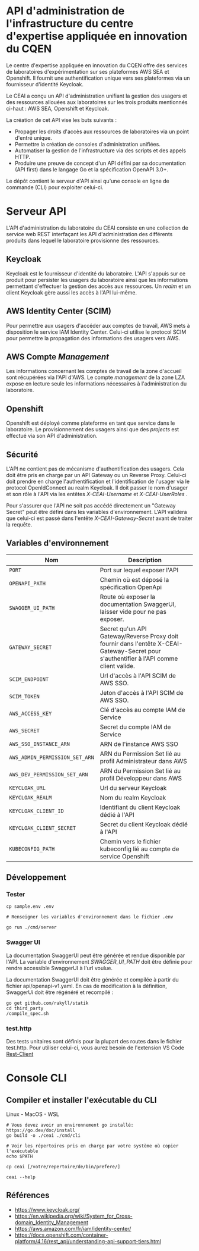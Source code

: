 # API d'administration de l'infrastructure du centre d'expertise appliquée en innovation du CQEN

Le centre d'expertise appliquée en innovation du CQEN offre des services de laboratoires d'expérimentation sur ses plateformes AWS SEA et Openshift. Il fournit une authentification unique vers ses plateformes via un fournisseur d'identité Keycloak.

Le CEAI a conçu un API d'administration unifiant la gestion des usagers et des ressources allouées aux laboratoires sur les trois produits mentionnés ci-haut : AWS SEA, Openshift et Keycloak.

La création de cet API vise les buts suivants :

 * Propager les droits d'accès aux ressources de laboratoires via un point d'entré unique.
 * Permettre la création de consoles d'administration unifiées.
 * Automatiser la gestion de l'infrastructure via des scripts et des appels HTTP.
 * Produire une preuve de concept d'un API défini par sa documentation (API first) dans le langage Go et la spécification OpenAPI 3.0+.

Le dépôt contient le serveur d'API ainsi qu'une console en ligne de commande (CLI) pour exploiter celui-ci.

# Serveur API

L'API d'administration du laboratoire du CEAI consiste en une collection de service web REST interfaçant les API d'administration des différents produits dans lequel le laboratoire provisionne des ressources. 

## Keycloak

Keycloak est le fournisseur d'identité du laboratoire. L'API s'appuis sur ce produit pour persister les usagers du laboratoire ainsi que les informations permettant d'effectuer la gestion des accès aux ressources. Un *realm* et un client Keycloak gère aussi les accès à l'API lui-même.

## AWS Identity Center (SCIM)

Pour permettre aux usagers d'accéder aux comptes de travail, AWS mets à disposition le service IAM Identity Center. Celui-ci utilise le protocol SCIM pour permettre la propagation des informations des usagers vers AWS. 

## AWS Compte *Management* 

Les informations concernant les comptes de travail de la zone d'accueil sont récupérées via l'API d'AWS. Le compte *management* de la zone LZA expose en lecture seule les informations nécessaires à l'administration du laboratoire.

## Openshift

Openshift est déployé comme plateforme en tant que service dans le laboratoire. Le provisionnement des usagers ainsi que des *projects* est effectué via son API d'administration.


## Sécurité

L'API ne contient pas de mécanisme d'authentification des usagers. Cela doit être pris en charge par un API Gateway ou un Reverse Proxy. Celui-ci doit prendre en charge l'authentification et l'identification de l'usager via le protocol OpenIdConnect au realm Keycloak. Il doit passer le nom d'usager et son rôle à l'API via les entêtes _X-CEAI-Username_ et _X-CEAI-UserRoles_ .

Pour s'assurer que l'API ne soit pas accédé directement un "Gateway Secret" peut être défini dans les variables d'environnement. L'API validera que celui-ci est passé dans l'entête _X-CEAI-Gateway-Secret_ avant de traiter la requête.

## Variables d'environnement

| Nom                           | Description                                                   |
| ----------------------------  | ------------------------------------------------------------- |
| `PORT`                        | Port sur lequel exposer l'API                                 |
| `OPENAPI_PATH`                | Chemin où est déposé la spécification OpenApi
| `SWAGGER_UI_PATH`             | Route où exposer la documentation SwaggerUI, laisser vide pour ne pas exposer.
| `GATEWAY_SECRET`              | Secret qu'un API Gateway/Reverse Proxy doit fournir dans l'entête X-CEAI-Gateway-Secret pour s'authentifier à l'API comme client valide.
| `SCIM_ENDPOINT`               | Url d'accès à l'API SCIM de AWS SSO.
| `SCIM_TOKEN`                  | Jeton d'accès à l'API SCIM de AWS SSO.
| `AWS_ACCESS_KEY`              | Clé d'accès au compte IAM de Service 
| `AWS_SECRET`                  | Secret du compte IAM de Service
| `AWS_SSO_INSTANCE_ARN`        | ARN de l'instance AWS SSO
| `AWS_ADMIN_PERMISSION_SET_ARN`| ARN du Permission Set lié au profil Administrateur dans AWS
| `AWS_DEV_PERMISSION_SET_ARN`  | ARN du Permission Set lié au profil Développeur dans AWS
| `KEYCLOAK_URL`                | Url du serveur Keycloak
| `KEYCLOAK_REALM`              | Nom du realm Keycloak
| `KEYCLOAK_CLIENT_ID`          | Identifiant du client Keycloak dédié à l'API
| `KEYCLOAK_CLIENT_SECRET`      | Secret du client Keycloak dédié à l'API
| `KUBECONFIG_PATH`             | Chemin vers le fichier kubeconfig lié au compte de service Openshift

## Développement

### Tester

```
cp sample.env .env

# Renseigner les variables d'environnement dans le fichier .env

go run ./cmd/server
```

### Swagger UI

La documentation SwaggerUI peut être générée et rendue disponible par l'API. La variable d'environnement _SWAGGER_UI_PATH_ doit être définie pour rendre accessible SwaggerUI à l'url voulue.
 
La documentation SwaggerUI doit être générée et compilée à partir du fichier api/openapi-v1.yaml. En cas de modification à la définition, SwaggerUi doit être régénéré et recompilé :
 
```
go get github.com/rakyll/statik
cd third_party
/compile_spec.sh
```

### test.http

Des tests unitaires sont définis pour la plupart des routes dans le fichier test.http. Pour utiliser celui-ci, vous aurez besoin de l'extension VS Code [Rest-Client](https://marketplace.visualstudio.com/items?itemName=humao.rest-client)

# Console CLI

## Compiler et installer l'exécutable du CLI

Linux - MacOS - WSL
```
# Vous devez avoir un environnement go installé: https://go.dev/doc/install
go build -o ./ceai ./cmd/cli

# Voir les répertoires pris en charge par votre système où copier l'exécutable
echo $PATH

cp ceai [/votre/repertoire/de/bin/prefere/] 

ceai --help
```

## Références
* https://www.keycloak.org/
* https://en.wikipedia.org/wiki/System_for_Cross-domain_Identity_Management
* https://aws.amazon.com/fr/iam/identity-center/
* https://docs.openshift.com/container-platform/4.16/rest_api/understanding-api-support-tiers.html